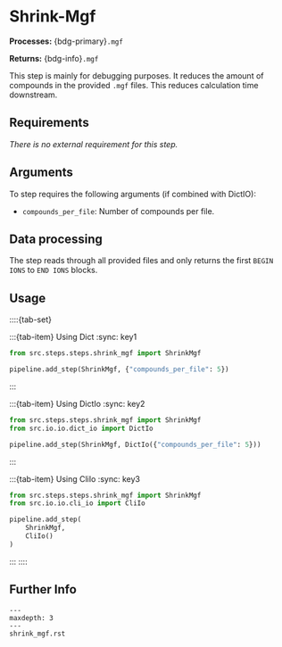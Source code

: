 # Shrink-Mgf
**Processes:** {bdg-primary}`.mgf`

**Returns:** {bdg-info}`.mgf`

This step is mainly for debugging purposes. It reduces the amount of 
compounds in the provided `.mgf` files. This reduces calculation time 
downstream.

## Requirements
*There is no external requirement for this step.*

## Arguments
To step requires the following arguments (if combined with DictIO):
- `compounds_per_file`: Number of compounds per file.

## Data processing
The step reads through all provided files and only returns the first 
`BEGIN IONS` to `END IONS` blocks.

## Usage
::::{tab-set}

:::{tab-item} Using Dict
:sync: key1
```python
from src.steps.steps.shrink_mgf import ShrinkMgf

pipeline.add_step(ShrinkMgf, {"compounds_per_file": 5})
```
:::

:::{tab-item} Using DictIo
:sync: key2

```python
from src.steps.steps.shrink_mgf import ShrinkMgf
from src.io.io.dict_io import DictIo

pipeline.add_step(ShrinkMgf, DictIo({"compounds_per_file": 5}))
```
:::

:::{tab-item} Using CliIo
:sync: key3

```python
from src.steps.steps.shrink_mgf import ShrinkMgf
from src.io.io.cli_io import CliIo

pipeline.add_step(
    ShrinkMgf,
    CliIo()
)
```
:::
::::

## Further Info
```{toctree}
---
maxdepth: 3
---
shrink_mgf.rst
```